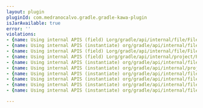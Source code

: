 ```yaml
---
layout: plugin
pluginId: com.medranocalvo.gradle.gradle-kawa-plugin
isJarAvailable: true
error: ''
violations:
- {name: Using internal APIS (field) Lorg/gradle/api/internal/file/FileResolver;}
- {name: Using internal APIS (instantiate) org/gradle/api/internal/file/FileResolver}
- {name: Using internal APIS (field) Lorg/gradle/api/internal/file/FileResolver;}
- {name: Using internal APIS (field) Lorg/gradle/api/internal/project/ProjectInternal;}
- {name: Using internal APIS (instantiate) org/gradle/api/internal/file/FileResolver}
- {name: Using internal APIS (instantiate) org/gradle/api/internal/project/ProjectInternal}
- {name: Using internal APIS (instantiate) org/gradle/api/internal/file/DefaultSourceDirectorySet}
- {name: Using internal APIS (instantiate) org/gradle/api/internal/file/DefaultSourceDirectorySet}
- {name: Using internal APIS (instantiate) org/gradle/api/internal/file/DefaultSourceDirectorySet}
- {name: Using internal APIS (instantiate) org/gradle/api/internal/file/DefaultSourceDirectorySet}

---
```


